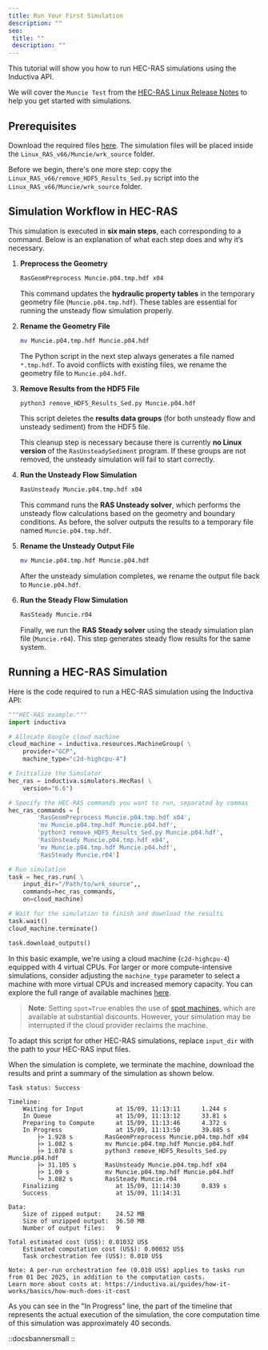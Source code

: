 ```yaml
---
title: Run Your First Simulation
description: ""
seo:
 title: ""
 description: ""
---
```


This tutorial will show you how to run HEC-RAS simulations using the Inductiva API.

We will cover the `Muncie Test` from the [HEC-RAS Linux Release Notes](https://www.hec.usace.army.mil/software/hec-ras/documentation/HEC-RAS_66_Linux_Build_Release_Notes.pdf) to help you get started with simulations.

## Prerequisites
Download the required files [here](https://www.hec.usace.army.mil/software/hec-ras/downloads/Linux_RAS_v66.zip). The simulation files will be placed inside the `Linux_RAS_v66/Muncie/wrk_source` folder.

Before we begin, there's one more step: copy the
`Linux_RAS_v66/remove_HDF5_Results_Sed.py` script into the
`Linux_RAS_v66/Muncie/wrk_source` folder.

## Simulation Workflow in HEC-RAS
This simulation is executed in **six main steps**, each corresponding to a command. Below is an explanation of what each step does and why it’s necessary.

1. **Preprocess the Geometry**

   ```bash
   RasGeomPreprocess Muncie.p04.tmp.hdf x04
   ```

   This command updates the **hydraulic property tables** in the temporary geometry file (`Muncie.p04.tmp.hdf`). These tables are essential for running the unsteady flow simulation properly.

2. **Rename the Geometry File**

   ```bash
   mv Muncie.p04.tmp.hdf Muncie.p04.hdf
   ```

   The Python script in the next step always generates a file named `*.tmp.hdf`. To avoid conflicts with existing files, we rename the geometry file to `Muncie.p04.hdf`.

3. **Remove Results from the HDF5 File**

   ```bash
   python3 remove_HDF5_Results_Sed.py Muncie.p04.hdf
   ```

   This script deletes the **results data groups** (for both unsteady flow and unsteady sediment) from the HDF5 file.

   This cleanup step is necessary because there is currently **no Linux version** of the `RasUnsteadySediment` program. If these groups are not removed, the unsteady simulation will fail to start correctly.

4. **Run the Unsteady Flow Simulation**

   ```bash
   RasUnsteady Muncie.p04.tmp.hdf x04
   ```

   This command runs the **RAS Unsteady solver**, which performs the unsteady flow calculations based on the geometry and boundary conditions. As before, the solver outputs the results to a temporary file named `Muncie.p04.tmp.hdf`.

5. **Rename the Unsteady Output File**

   ```bash
   mv Muncie.p04.tmp.hdf Muncie.p04.hdf
   ```

   After the unsteady simulation completes, we rename the output file back to `Muncie.p04.hdf`.

6. **Run the Steady Flow Simulation**

   ```bash
   RasSteady Muncie.r04
   ```

   Finally, we run the **RAS Steady solver** using the steady simulation plan file (`Muncie.r04`). This step generates steady flow results for the same system.

## Running a HEC-RAS Simulation
Here is the code required to run a HEC-RAS simulation using the Inductiva API:

```python
"""HEC-RAS example."""
import inductiva

# Allocate Google cloud machine
cloud_machine = inductiva.resources.MachineGroup( \
	provider="GCP",
	machine_type="c2d-highcpu-4")

# Initialize the Simulator
hec_ras = inductiva.simulators.HecRas( \
	version="6.6")

# Specify the HEC-RAS commands you want to run, separated by commas
hec_ras_commands = [
		'RasGeomPreprocess Muncie.p04.tmp.hdf x04',
		'mv Muncie.p04.tmp.hdf Muncie.p04.hdf',
		'python3 remove_HDF5_Results_Sed.py Muncie.p04.hdf',
		'RasUnsteady Muncie.p04.tmp.hdf x04',
		'mv Muncie.p04.tmp.hdf Muncie.p04.hdf',
		'RasSteady Muncie.r04']

# Run simulation
task = hec_ras.run( \
	input_dir="/Path/to/wrk_source",,
	commands=hec_ras_commands,
	on=cloud_machine)

# Wait for the simulation to finish and download the results
task.wait()
cloud_machine.terminate()

task.download_outputs()
```

In this basic example, we're using a cloud machine (`c2d-highcpu-4`) equipped with 4 virtual CPUs.
For larger or more compute-intensive simulations, consider adjusting the `machine_type` parameter to select
a machine with more virtual CPUs and increased memory capacity. You can explore the full range of available machines [here](https://console.inductiva.ai/machine-groups/instance-types).

> **Note**: Setting `spot=True` enables the use of [spot machines](/guides/machines/spot-machines), which are available at substantial discounts.
> However, your simulation may be interrupted if the cloud provider reclaims the machine.

To adapt this script for other HEC-RAS simulations, replace `input_dir` with the
path to your HEC-RAS input files.

When the simulation is complete, we terminate the machine, download the results and print a summary of the simulation as shown below.

```
Task status: Success

Timeline:
	Waiting for Input         at 15/09, 11:13:11      1.244 s
	In Queue                  at 15/09, 11:13:12      33.81 s
	Preparing to Compute      at 15/09, 11:13:46      4.372 s
	In Progress               at 15/09, 11:13:50      39.885 s
		├> 1.928 s         RasGeomPreprocess Muncie.p04.tmp.hdf x04
		├> 1.082 s         mv Muncie.p04.tmp.hdf Muncie.p04.hdf
		├> 1.078 s         python3 remove_HDF5_Results_Sed.py Muncie.p04.hdf
		├> 31.105 s        RasUnsteady Muncie.p04.tmp.hdf x04
		├> 1.09 s          mv Muncie.p04.tmp.hdf Muncie.p04.hdf
		└> 3.082 s         RasSteady Muncie.r04
	Finalizing                at 15/09, 11:14:30      0.839 s
	Success                   at 15/09, 11:14:31

Data:
	Size of zipped output:    24.52 MB
	Size of unzipped output:  36.50 MB
	Number of output files:   9

Total estimated cost (US$): 0.01032 US$
	Estimated computation cost (US$): 0.00032 US$
	Task orchestration fee (US$): 0.010 US$

Note: A per-run orchestration fee (0.010 US$) applies to tasks run from 01 Dec 2025, in addition to the computation costs.
Learn more about costs at: https://inductiva.ai/guides/how-it-works/basics/how-much-does-it-cost
```

As you can see in the "In Progress" line, the part of the timeline that represents the actual execution of
the simulation, the core computation time of this simulation was approximately 40 seconds.

::docsbannersmall
::

